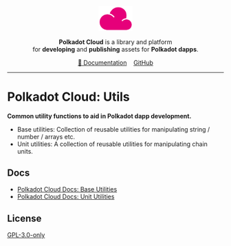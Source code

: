 <br />
<p align="center">
  <a href="https://github.com/paritytech/polkadot-cloud">
    <img alt="polkadot-cloud" title="polkadot-cloud" src="https://raw.githubusercontent.com/paritytech/polkadot-cloud/main/app/public/img/cloud.png" width="80" />
  </a>
</p>

<p align="center">
  <b>Polkadot Cloud</b> is a library and platform <br />
  for <b>developing</b> and <b>publishing</b> assets for <b>Polkadot dapps</b>.
</p>

<div align="center">
<a href="https://polkadot.cloud/overview">📖 Documentation</a>&nbsp;&nbsp;&nbsp;&nbsp;<a href="https://github.com/paritytech/polkadot-cloud"">GitHub</a>
</div>

<hr>

# Polkadot Cloud: Utils

**Common utility functions to aid in Polkadot dapp development.**

- Base utilities: Collection of reusable utilities for manipulating string / number / arrays etc.
- Unit utilities: A collection of reusable utilities for manipulating chain units.

## Docs

- [Polkadot Cloud Docs: Base Utilities](https://polkadot.cloud/base_utilities)
- [Polkadot Cloud Docs: Unit Utilities](https://polkadot.cloud/unit_utilities)

## License

[GPL-3.0-only](https://spdx.org/licenses/GPL-3.0-only.html)
